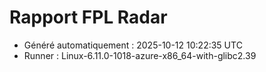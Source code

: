 # Rapport FPL Radar

- Généré automatiquement : 2025-10-12 10:22:35 UTC
- Runner : Linux-6.11.0-1018-azure-x86_64-with-glibc2.39
